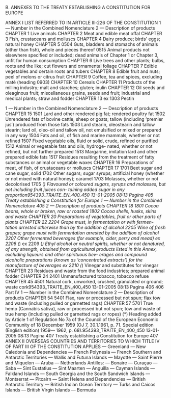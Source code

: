 B. ANNEXES TO THE TREATY ESTABLISHING A CONSTITUTION FOR EUROPE

ANNEX I
LIST REFERRED TO IN ARTICLE III‑226 OF THE CONSTITUTION
1 — Number in the Combined Nomenclature
2 — Description of products
CHAPTER 1 Live animals
CHAPTER 2 Meat and edible meat offal
CHAPTER 3 Fish, crustaceans and molluscs
CHAPTER 4 Dairy produce; birds' eggs; natural honey
CHAPTER 5
0504 Guts, bladders and stomachs of animals (other
than fish), whole and pieces thereof
0515 Animal products not elsewhere specified or
included; dead animals of Chapter 1 or
Chapter 3, unfit for human consumption
CHAPTER 6 Live trees and other plants; bulbs, roots and
the like; cut flowers and ornamental foliage
CHAPTER 7 Edible vegetables and certain roots and tubers
CHAPTER 8 Edible fruit and nuts; peel of melons or citrus
fruit
CHAPTER 9 Coffee, tea and spices, excluding maté
(heading 0903)
CHAPTER 10 Cereals
CHAPTER 11 Products of the milling industry; malt and
starches; gluten; inulin
CHAPTER 12 Oil seeds and oleaginous fruit; miscellaneous
grains, seeds and fruit; industrial and medical
plants; straw and fodder
CHAPTER 13
ex 1303
Pectin

1 — Number in the Combined Nomenclature
2 — Description of products
CHAPTER 15
1501 Lard and other rendered pig fat; rendered
poultry fat
1502 Unrendered fats of bovine cattle, sheep or
goats; tallow (including ‘premier jus’) produced
from those fats
1503 Lard stearin, oleostearin and tallow stearin;
lard oil, oleo-oil and tallow oil, not emulsified
or mixed or prepared in any way
1504 Fats and oil, of fish and marine mammals,
whether or not refined
1507 Fixed vegetable oils, fluid or solid, crude,
refined or purified
1512 Animal or vegetable fats and oils, hydroge-
nated, whether or not refined, but not further
prepared
1513 Margarine, imitation lard and other prepared
edible fats
1517 Residues resulting from the treatment of fatty
substances or animal or vegetable waxes
CHAPTER 16 Preparations of meat, of fish, of crustaceans or
molluscs
CHAPTER 17
1701 Beet sugar and cane sugar, solid
1702 Other sugars; sugar syrups; artificial honey
(whether or not mixed with natural honey);
caramel
1703 Molasses, whether or not decolorised
1705 (*) Flavoured or coloured sugars, syrups and
molasses, but not including fruit juices con-
taining added sugar in any proportion954393_TRAITE_EN_400_450
13-01-2005
08:13
Pagina 405
Treaty establishing a Constitution for Europe
1 — Number in the Combined Nomenclature
405
2 — Description of products
CHAPTER 18
1801 Cocoa beans, whole or broken, raw or roasted
1802 Cocoa shells, husks, skins and waste
CHAPTER 20 Preparations of vegetables, fruit or other parts
of plants
CHAPTER 22
2204 Grape must, in fermentation or with fermen-
tation arrested otherwise than by the addition
of alcohol
2205 Wine of fresh grapes; grape must with
fermentation arrested by the addition of
alcohol
2207 Other fermented beverages (for example, cider,
perry and mead)
ex 2208 (*)
ex 2209 (*) Ethyl alcohol or neutral spirits, whether or not
denatured, of any strength, obtained from
agricultural products listed in this Annex,
excluding liqueurs and other spirituous bev-
erages and compound alcoholic preparations
(known as ‘concentrated extracts’) for the
manufacture of beverages
ex 2210 (*) Vinegar and substitutes for vinegar
CHAPTER 23 Residues and waste from the food industries;
prepared animal fodder
CHAPTER 24
2401
Unmanufactured tobacco, tobacco refuse
CHAPTER 45
4501
Natural cork, unworked, crushed, granulated
or ground; waste cork954393_TRAITE_EN_400_450
13-01-2005
08:13
Pagina 406
406
Part IV
1 — Number in the Combined Nomenclature
2 — Description of products
CHAPTER 54
5401
Flax, raw or processed but not spun; flax tow
and waste (including pulled or garnetted rags)
CHAPTER 57
5701
True hemp (Cannabis sativa), raw or processed
but not spun; tow and waste of true hemp
(including pulled or garnetted rags or ropes)
(*) Heading added by Article 1 of Regulation No 7a of the Council of the European Economic
Community of 18 December 1959 (OJ 7, 30.1.1961, p. 71. Special edition (English edition) 1959—
1962, p. 68).954393_TRAITE_EN_400_450
13-01-2005
08:13
Pagina 407
Treaty establishing a Constitution for Europe
407
ANNEX II
OVERSEAS COUNTRIES AND TERRITORIES TO WHICH TITLE IV OF PART III
OF THE CONSTITUTION APPLIES
— Greenland
— New Caledonia and Dependencies
— French Polynesia
— French Southern and Antarctic Territories
— Wallis and Futuna Islands
— Mayotte
— Saint Pierre and Miquelon
— Aruba
— Netherlands Antilles:
— Bonaire
— Curaçao
— Saba
— Sint Eustatius
— Sint Maarten
— Anguilla
— Cayman Islands
— Falkland Islands
— South Georgia and the South Sandwich Islands
— Montserrat
— Pitcairn
— Saint Helena and Dependencies
— British Antarctic Territory
— British Indian Ocean Territory
— Turks and Caicos Islands
— British Virgin Islands
— Bermuda